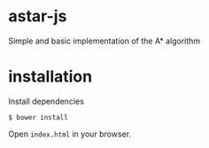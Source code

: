# astar-js
Simple and basic implementation of the A* algorithm

# installation

Install dependencies
```
$ bower install
```

Open `index.html` in your browser.

